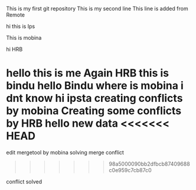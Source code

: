 This is my first git repository
This is my second line
This line is added from Remote

hi this is Ips

This is mobina


hi HRB

hello this is me
Again HRB
this is bindu
hello Bindu
where is mobina
i dnt know
hi ipsta
creating conflicts by mobina
Creating some conflicts by HRB
hello
new data
<<<<<<< HEAD
=======
edit mergetool by mobina
solving merge conflict 
>>>>>>> 98a5000090bb2dfbcb87409688c0e959c7cb87c0

conflict solved
